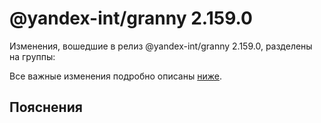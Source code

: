 # @yandex-int/granny 2.159.0

<!-- ЧЕЛОВЕЧЕСКОЕ ВСТУПЛЕНИЕ -->

Изменения, вошедшие в релиз @yandex-int/granny 2.159.0, разделены на группы:

Все важные изменения подробно описаны [ниже](#Пояснения).

## Пояснения

